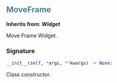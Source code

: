 

## <h2 style="color: #4d7c99;">MoveFrame</h2>


**Inherits from: _Widget_**

Move Frame Widget.


### Signature

```python
__init__(self, *args, **kwargs) -> None:
```

Class constructor.
